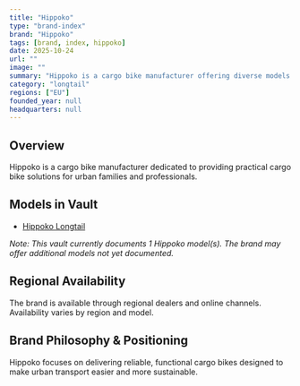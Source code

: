 ```yaml
---
title: "Hippoko"
type: "brand-index"
brand: "Hippoko"
tags: [brand, index, hippoko]
date: 2025-10-24
url: ""
image: ""
summary: "Hippoko is a cargo bike manufacturer offering diverse models for families and professionals."
category: "longtail"
regions: ["EU"]
founded_year: null
headquarters: null
---
```


## Overview

Hippoko is a cargo bike manufacturer dedicated to providing practical cargo bike solutions for urban families and professionals.

## Models in Vault

- [Hippoko Longtail](longtail.md)

_Note: This vault currently documents 1 Hippoko model(s). The brand may offer additional models not yet documented._

## Regional Availability

The brand is available through regional dealers and online channels. Availability varies by region and model.

## Brand Philosophy & Positioning

Hippoko focuses on delivering reliable, functional cargo bikes designed to make urban transport easier and more sustainable.
